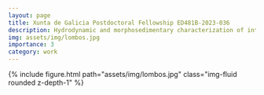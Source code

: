 ```yaml
---
layout: page
title: Xunta de Galicia Postdoctoral Fellowship ED481B-2023-036
description: Hydrodynamic and morphosedimentary characterization of intertidal shellfish banks. Knowledge for a sustainable evolution
img: assets/img/lombos.jpg
importance: 3
category: work
---
```


 
<div class="row">
    <div class="col-sm mt-3 mt-md-0">
        {% include figure.html path="assets/img/lombos.jpg"  class="img-fluid rounded z-depth-1" %}
    </div>
</div>
<div class="caption">
    
</div>

